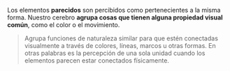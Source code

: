Los elementos **parecidos** son percibidos como pertenecientes a la misma forma. Nuestro cerebro **agrupa cosas que tienen alguna propiedad visual común**, como el color o el movimiento.

> Agrupa funciones de naturaleza similar para que estén conectadas visualmente a través de colores, líneas, marcos u otras formas. En otras palabras es la percepción de una sola unidad cuando los elementos parecen estar conectados físicamente.